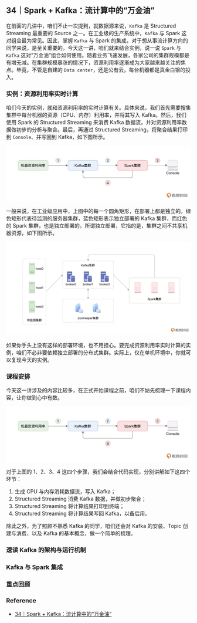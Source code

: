 ## 34｜Spark + Kafka：流计算中的“万金油”

在前面的几讲中，咱们不止一次提到，就数据源来说，`Kafka` 是 Structured Streaming 最重要的 Source 之一。在工业级的生产系统中，`Kafka` 与 Spark 这对组合最为常见。因此，掌握 `Kafka` 与 Spark 的集成，对于想从事流计算方向的同学来说，是至关重要的。今天这一讲，咱们就来结合实例，说一说 `Spark` 与 `Kafka` 这对“万金油”组合如何使用。随着业务飞速发展，各家公司的集群规模都是有增无减。在集群规模暴涨的情况下，资源利用率逐渐成为大家越来越关注的焦点。毕竟，不管是自建的 `Data center`，还是公有云，每台机器都是真金白银的投入。

### 实例：资源利用率实时计算

咱们今天的实例，就和资源利用率的实时计算有关。具体来说，我们首先需要搜集集群中每台机器的资源（CPU、内存）利用率，并将其写入 Kafka。然后，我们使用 Spark 的 Structured Streaming 来消费 Kafka 数据流，并对资源利用率数据做初步的分析与聚合。最后，再通过 Structured Streaming，将聚合结果打印到 `Console`、并写回到 Kafka，如下图所示。

![资源利用率实时计算流程图](images/2968c988151de68798233229842c7e45.webp)

一般来说，在工业级应用中，上图中的每一个圆角矩形，在部署上都是独立的。绿色矩形代表待监测的服务器集群，蓝色矩形表示独立部署的 Kafka 集群，而红色的 Spark 集群，也是独立部署的。所谓独立部署，它指的是，集群之间不共享机器资源，如下图所示。

![独立部署示意图](images/8cba5a71a01c64a1dae52b13fc5144c7.webp)

如果你手头上没有这样的部署环境，也不用担心。要完成资源利用率实时计算的实例，咱们不必非要依赖独立部署的分布式集群。实际上，仅在单机环境中，你就可以复现今天的实例。

### 课程安排

今天这一讲涉及的内容比较多，在正式开始课程之前，咱们不妨先梳理一下课程内容，让你做到心中有数。

![资源利用率实时计算流程图](images/2968c988151de68798233229842c7e45.webp)

对于上图的 1、2、3、4 这四个步骤，我们会结合代码实现，分别讲解如下这四个环节：

1. 生成 CPU 与内存消耗数据流，写入 Kafka；
2. Structured Streaming 消费 Kafka 数据，并做初步聚合；
3. Structured Streaming 将计算结果打印到终端；
4. Structured Streaming 将计算结果写回 Kafka，以备后用。

除此之外，为了照顾不熟悉 Kafka 的同学，咱们还会对 Kafka 的安装、Topic 创建与消费、以及 Kafka 的基本概念，做一个简单的梳理。

### 速读 Kafka 的架构与运行机制


### Kafka 与 Spark 集成


### 重点回顾

### Reference

- [34｜Spark + Kafka：流计算中的“万金油”](https://time.geekbang.org/column/article/460492)